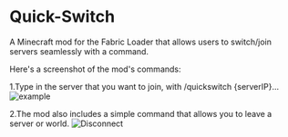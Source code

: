 # Quick-Switch
A Minecraft mod for the Fabric Loader that allows users to switch/join servers seamlessly with a command.


Here's a screenshot of the mod's commands:

1.Type in the server that you want to join, with /quickswitch {serverIP}...
![example](https://github.com/user-attachments/assets/7c344ae9-682d-4434-9411-d78dd6c716e3)




2.The mod also includes a simple command that allows you to leave a server or world.
![Disconnect](https://github.com/user-attachments/assets/ea497850-59a3-4cb9-abb7-aa82565a7c9a)
